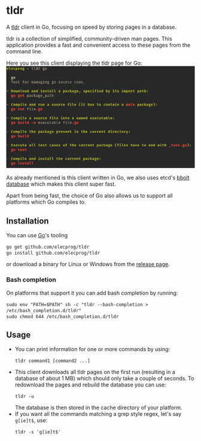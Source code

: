 tldr
====

A [tldr](https://github.com/tldr-pages/tldr) client in Go, focusing on speed by storing pages in a database.

tldr is a collection of simplified, community-driven man pages. This application provides a fast and convenient access to these pages from the command line.

Here you see this client displaying the tldr page for Go:
![screenshot](screenshot.png)

As already mentioned is this client written in Go, we also uses etcd's [bbolt database](https://github.com/etcd-io/bbolt) which makes this client super fast.

Apart from being fast, the choice of Go also allows us to support all platforms which Go compiles to.

## Installation
You can use [Go](https://golang.org/)'s tooling

```
go get github.com/elecprog/tldr
go install github.com/elecprog/tldr
```

or download a binary for Linux or Windows from the [release page](https://github.com/elecprog/tldr/releases/latest/).

### Bash completion
On platforms that support it you can add bash completion by running:

```
sudo env "PATH=$PATH" sh -c "tldr --bash-completion > /etc/bash_completion.d/tldr"
sudo chmod 644 /etc/bash_completion.d/tldr
```

## Usage
- You can print information for one or more commands by using:
  ```
  tldr command1 [command2 ...]
  ```
- This client downloads all tldr pages on the first run (resulting in a database of about 1&nbsp;MB) which should only take a couple of seconds. To redownload the pages and rebuild the database you can use:
  ```
  tldr -u
  ```
  The database is then stored in the cache directory of your platform.
- If you want all the commands matching a grep style regex, let's say `g[ie]t$`, use:
  ```
  tldr -s 'g[ie]t$'
  ```
